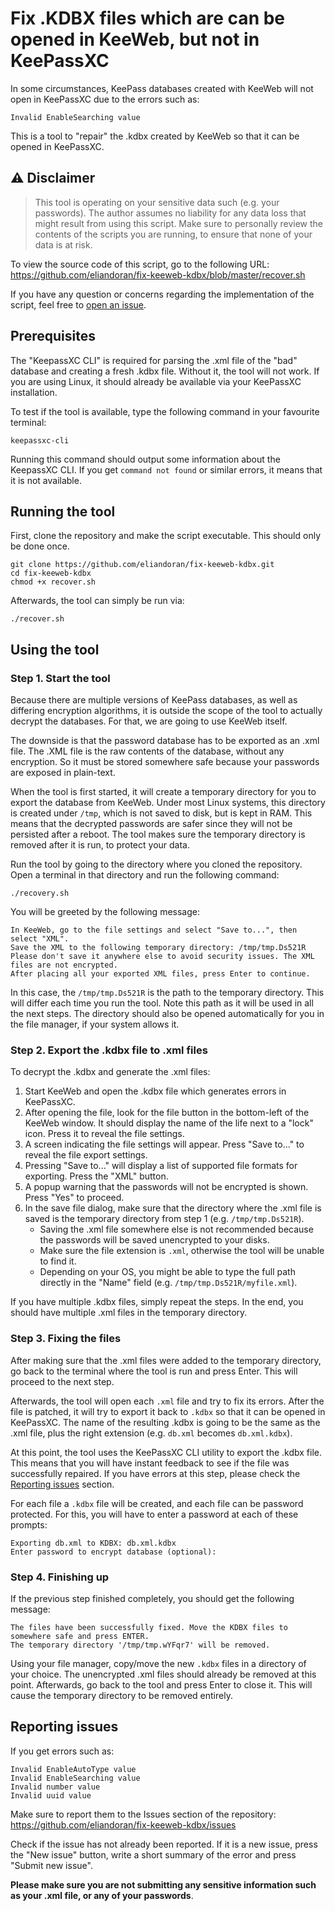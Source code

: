 # Fix .KDBX files which are can be opened in KeeWeb, but not in KeePassXC

In some circumstances, KeePass databases created with KeeWeb will not open in KeePassXC due to the errors such as:

```
Invalid EnableSearching value
```

This is a tool to "repair" the .kdbx created by KeeWeb so that it can be opened in KeePassXC.

## :warning: Disclaimer

> This tool is operating on your sensitive data such (e.g. your passwords). The author assumes no liability for any data loss that might result from using this script. Make sure to personally review the contents of the scripts you are running, to ensure that none of your data is at risk.

To view the source code of this script, go to the following URL: https://github.com/eliandoran/fix-keeweb-kdbx/blob/master/recover.sh

If you have any question or concerns regarding the implementation of the script, feel free to [open an issue](#reporting-issues).

## Prerequisites

The "KeepassXC CLI" is required for parsing the .xml file of the "bad" database and creating a fresh .kdbx file. Without it, the tool will not work. If you are using Linux, it should already be available via your KeePassXC installation.

To test if the tool is available, type the following command in your favourite terminal:

```
keepassxc-cli
````

Running this command should output some information about the KeepassXC CLI. If you get `command not found` or similar errors, it means that it is not available.

## Running the tool

First, clone the repository and make the script executable. This should only be done once.

```
git clone https://github.com/eliandoran/fix-keeweb-kdbx.git
cd fix-keeweb-kdbx
chmod +x recover.sh
```

Afterwards, the tool can simply be run via:
```
./recover.sh
```

## Using the tool

### Step 1. Start the tool

Because there are multiple versions of KeePass databases, as well as differing encryption algorithms, it is outside the scope of the tool to actually decrypt the databases. For that, we are going to use KeeWeb itself.

The downside is that the password database has to be exported as an .xml file. The .XML file is the raw contents of the database, without any encryption. So it must be stored somewhere safe because your passwords are exposed in plain-text. 

When the tool is first started, it will create a temporary directory for you to export the database from KeeWeb. Under most Linux systems, this directory is created under `/tmp`, which is not saved to disk, but is kept in RAM. This means that the decrypted passwords are safer since they will not be persisted after a reboot. The tool makes sure the temporary directory is removed after it is run, to protect your data.


Run the tool by going to the directory where you cloned the repository. Open a terminal in that directory and run the following command:

```
./recovery.sh
```

You will be greeted by the following message:

```
In KeeWeb, go to the file settings and select "Save to...", then select "XML".
Save the XML to the following temporary directory: /tmp/tmp.Ds521R
Please don't save it anywhere else to avoid security issues. The XML files are not encrypted.
After placing all your exported XML files, press Enter to continue.
```

In this case, the `/tmp/tmp.Ds521R` is the path to the temporary directory. This will differ each time you run the tool. Note this path as it will be used in all the next steps. The directory should also be opened automatically for you in the file manager, if your system allows it.

### Step 2. Export the .kdbx file to .xml files

To decrypt the .kdbx and generate the .xml files:

1. Start KeeWeb and open the .kdbx file which generates errors in KeePassXC.
2. After opening the file, look for the file button in the bottom-left of the KeeWeb window. It should display the name of the life next to a "lock" icon. Press it to reveal the file settings.
3. A screen indicating the file settings will appear. Press "Save to..." to reveal the file export settings.
4. Pressing "Save to..." will display a list of supported file formats for exporting. Press the "XML" button.
5. A popup warning that the passwords will not be encrypted is shown. Press "Yes" to proceed.
6. In the save file dialog, make sure that the directory where the .xml file is saved is the temporary directory from step 1 (e.g. `/tmp/tmp.Ds521R`).
    * Saving the .xml file somewhere else is not recommended because the passwords will be saved unencrypted to your disks.
    * Make sure the file extension is `.xml`, otherwise the tool will be unable to find it.
    * Depending on your OS, you might be able to type the full path directly in the "Name" field (e.g. `/tmp/tmp.Ds521R/myfile.xml`).

If you have multiple .kdbx files, simply repeat the steps. In the end, you should have multiple .xml files in the temporary directory.

### Step 3. Fixing the files

After making sure that the .xml files were added to the temporary directory, go back to the terminal where the tool is run and press Enter. This will proceed to the next step.

Afterwards, the tool will open each `.xml` file and try to fix its errors. After the file is patched, it will try to export it back to `.kdbx` so that it can be opened in KeePassXC. The name of the resulting .kdbx is going to be the same as the .xml file, plus the right extension (e.g. `db.xml` becomes `db.xml.kdbx`).

At this point, the tool uses the KeePassXC CLI utility to export the .kdbx file. This means that you will have instant feedback to see if the file was successfully repaired. If you have errors at this step, please check the [Reporting issues](#reporting-issues) section.

For each file a `.kdbx` file will be created, and each file can be password protected. For this, you will have to enter a password at each of these prompts:

```
Exporting db.xml to KDBX: db.xml.kdbx
Enter password to encrypt database (optional):
```

### Step 4. Finishing up

If the previous step finished completely, you should get the following message:

```
The files have been successfully fixed. Move the KDBX files to somewhere safe and press ENTER.
The temporary directory '/tmp/tmp.wYFqr7' will be removed.
```

Using your file manager, copy/move the new `.kdbx` files in a directory of your choice. The unencrypted .xml files should already be removed at this point. Afterwards, go back to the tool and press Enter to close it. This will cause the temporary directory to be removed entirely.

## Reporting issues

If you get errors such as:

```
Invalid EnableAutoType value
Invalid EnableSearching value
Invalid number value
Invalid uuid value
````

Make sure to report them to the Issues section of the repository: https://github.com/eliandoran/fix-keeweb-kdbx/issues

Check if the issue has not already been reported. If it is a new issue, press the "New issue" button, write a short summary of the error and press "Submit new issue".

**Please make sure you are not submitting any sensitive information such as your .xml file, or any of your passwords**.
